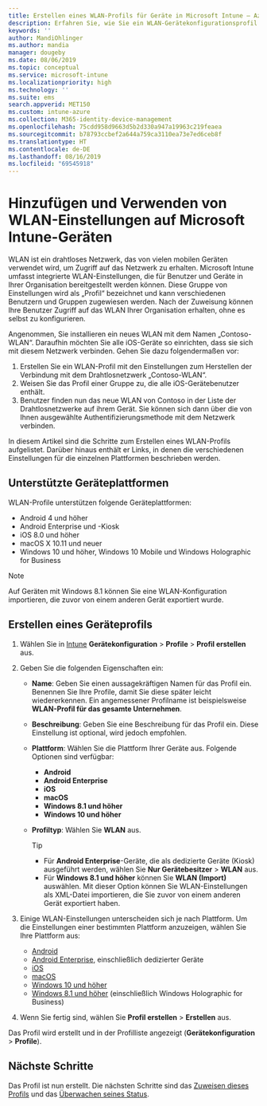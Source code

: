 ```yaml
---
title: Erstellen eines WLAN-Profils für Geräte in Microsoft Intune – Azure | Microsoft-Dokumentation
description: Erfahren Sie, wie Sie ein WLAN-Gerätekonfigurationsprofil in Microsoft Intune erstellen. Erstellen Sie Profile für Android, Android Enterprise, Android-Kiosk, iOS, macOS, Windows 10 und höher sowie Windows Holographic for Business. Verwenden Sie diese Profile, um beispielsweise eine WLAN-Verbindung zu erstellen, um Zertifikate zu verwenden, einen EAP-Typ und eine Authentifizierungsmethode auszuwählen oder einen Proxy zu aktivieren.
keywords: ''
author: MandiOhlinger
ms.author: mandia
manager: dougeby
ms.date: 08/06/2019
ms.topic: conceptual
ms.service: microsoft-intune
ms.localizationpriority: high
ms.technology: ''
ms.suite: ems
search.appverid: MET150
ms.custom: intune-azure
ms.collection: M365-identity-device-management
ms.openlocfilehash: 75cdd958d9663d5b2d330a947a19963c219feaea
ms.sourcegitcommit: b78793ccbef2a644a759ca3110ea73e7ed6ceb8f
ms.translationtype: HT
ms.contentlocale: de-DE
ms.lasthandoff: 08/16/2019
ms.locfileid: "69545918"
---
```

# <a name="add-and-use-wi-fi-settings-on-your-devices-in-microsoft-intune"></a>Hinzufügen und Verwenden von WLAN-Einstellungen auf Microsoft Intune-Geräten

WLAN ist ein drahtloses Netzwerk, das von vielen mobilen Geräten verwendet wird, um Zugriff auf das Netzwerk zu erhalten. Microsoft Intune umfasst integrierte WLAN-Einstellungen, die für Benutzer und Geräte in Ihrer Organisation bereitgestellt werden können. Diese Gruppe von Einstellungen wird als „Profil“ bezeichnet und kann verschiedenen Benutzern und Gruppen zugewiesen werden. Nach der Zuweisung können Ihre Benutzer Zugriff auf das WLAN Ihrer Organisation erhalten, ohne es selbst zu konfigurieren.

Angenommen, Sie installieren ein neues WLAN mit dem Namen „Contoso-WLAN“. Daraufhin möchten Sie alle iOS-Geräte so einrichten, dass sie sich mit diesem Netzwerk verbinden. Gehen Sie dazu folgendermaßen vor:

1. Erstellen Sie ein WLAN-Profil mit den Einstellungen zum Herstellen der Verbindung mit dem Drahtlosnetzwerk „Contoso-WLAN“.
2. Weisen Sie das Profil einer Gruppe zu, die alle iOS-Gerätebenutzer enthält.
3. Benutzer finden nun das neue WLAN von Contoso in der Liste der Drahtlosnetzwerke auf ihrem Gerät. Sie können sich dann über die von Ihnen ausgewählte Authentifizierungsmethode mit dem Netzwerk verbinden.

In diesem Artikel sind die Schritte zum Erstellen eines WLAN-Profils aufgelistet. Darüber hinaus enthält er Links, in denen die verschiedenen Einstellungen für die einzelnen Plattformen beschrieben werden.

## <a name="supported-device-platforms"></a>Unterstützte Geräteplattformen

WLAN-Profile unterstützen folgende Geräteplattformen:

- Android 4 und höher
- Android Enterprise und -Kiosk
- iOS 8.0 und höher
- macOS X 10.11 und neuer
- Windows 10 und höher, Windows 10 Mobile und Windows Holographic for Business

> [!NOTE]
> Auf Geräten mit Windows 8.1 können Sie eine WLAN-Konfiguration importieren, die zuvor von einem anderen Gerät exportiert wurde.

## <a name="create-a-device-profile"></a>Erstellen eines Geräteprofils

1. Wählen Sie in [Intune](https://go.microsoft.com/fwlink/?linkid=2090973) **Gerätekonfiguration** > **Profile** > **Profil erstellen** aus.
2. Geben Sie die folgenden Eigenschaften ein:

    - **Name**: Geben Sie einen aussagekräftigen Namen für das Profil ein. Benennen Sie Ihre Profile, damit Sie diese später leicht wiedererkennen. Ein angemessener Profilname ist beispielsweise **WLAN-Profil für das gesamte Unternehmen**.
    - **Beschreibung**: Geben Sie eine Beschreibung für das Profil ein. Diese Einstellung ist optional, wird jedoch empfohlen.
    - **Plattform**: Wählen Sie die Plattform Ihrer Geräte aus. Folgende Optionen sind verfügbar:

      - **Android**
      - **Android Enterprise**
      - **iOS**
      - **macOS**
      - **Windows 8.1 und höher**
      - **Windows 10 und höher**

    - **Profiltyp**: Wählen Sie **WLAN** aus.

      > [!TIP]
      >
      > - Für **Android Enterprise**-Geräte, die als dedizierte Geräte (Kiosk) ausgeführt werden, wählen Sie **Nur Gerätebesitzer** > **WLAN** aus.
      > - Für **Windows 8.1 und höher** können Sie **WLAN (Import)** auswählen. Mit dieser Option können Sie WLAN-Einstellungen als XML-Datei importieren, die Sie zuvor von einem anderen Gerät exportiert haben.

3. Einige WLAN-Einstellungen unterscheiden sich je nach Plattform. Um die Einstellungen einer bestimmten Plattform anzuzeigen, wählen Sie Ihre Plattform aus:

    - [Android](wi-fi-settings-android.md)
    - [Android Enterprise](wi-fi-settings-android-enterprise.md), einschließlich dedizierter Geräte
    - [iOS](wi-fi-settings-ios.md)
    - [macOS](wi-fi-settings-macos.md)
    - [Windows 10 und höher](wi-fi-settings-windows.md)
    - [Windows 8.1 und höher](wi-fi-settings-import-windows-8-1.md) (einschließlich Windows Holographic for Business)

4. Wenn Sie fertig sind, wählen Sie **Profil erstellen** > **Erstellen** aus.

Das Profil wird erstellt und in der Profilliste angezeigt (**Gerätekonfiguration** > **Profile**).

## <a name="next-steps"></a>Nächste Schritte

Das Profil ist nun erstellt. Die nächsten Schritte sind das [Zuweisen dieses Profils](device-profile-assign.md) und das [Überwachen seines Status](device-profile-monitor.md).
